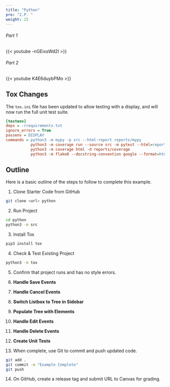 ```yaml
---
title: "Python"
pre: "2.P. "
weight: 25
---
```


###### Part 1

{{< youtube -nGEixsWd2I  >}}

###### Part 2

{{< youtube K4E6duybPMo  >}}

## Tox Changes

The `tox.ini` file has been updated to allow testing with a display, and will now run the full unit test suite.

```ini
[testenv]
deps = -rrequirements.txt
ignore_errors = True
passenv = DISPLAY
commands = python3 -m mypy -p src --html-report reports/mypy
           python3 -m coverage run --source src -m pytest --html=reports/pytest/index.html
           python3 -m coverage html -d reports/coverage
           python3 -m flake8 --docstring-convention google --format=html --htmldir=reports/flake
```

## Outline

Here is a basic outline of the steps to follow to complete this example.

1. Clone Starter Code from GitHub

```bash
git clone <url> python
```

2. Run Project

```bash
cd python
python3 -m src
```

3. Install Tox

```bash
pip3 install tox
```

4. Check & Test Existing Project

```bash
python3 -m tox
```

5. Confirm that project runs and has no style errors. 

6. **Handle Save Events** 
7. **Handle Cancel Events** 
8. **Switch Listbox to Tree in Sidebar**
9. **Populate Tree with Elements**
10. **Handle Edit Events**
11. **Handle Delete Events**
12. **Create Unit Tests**

13. When complete, use Git to commit and push updated code. 

```bash
git add .
git commit -m "Example Complete"
git push
```

14. On GitHub, create a release tag and submit URL to Canvas for grading. 